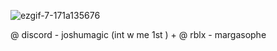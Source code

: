 
![ezgif-7-171a135676](https://github.com/joshumagic/joshumagic/assets/149677787/079ccbd6-2fe0-4897-b4cd-8389dcdf669e)

@ discord - joshumagic (int w me 1st ) + @ rblx - margasophe 





